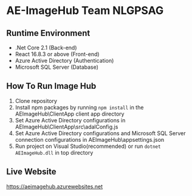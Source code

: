 # AE-ImageHub Team NLGPSAG

## Runtime Environment
* .Net Core 2.1 (Back-end)
* React 16.8.3 or above (Front-end)
* Azure Active Directory (Authentication)
* Microsoft SQL Server (Database)


## How To Run Image Hub
1. Clone repository
2. Install npm packages by running ```npm install``` in the AEImageHub\ClientApp client app directory
3. Set Azure Active Directory configurations in AEImageHub\ClientApp\src\adalConfig.js
4. Set Azure Active Directory configurations and Microsoft SQL Server connection configurations in AEImageHub\appsettings.json
5. Run project on Visual Studio(recommended) or run ```dotnet AEImageHub.dll``` in top directory


## Live Website
https://aeimagehub.azurewebsites.net